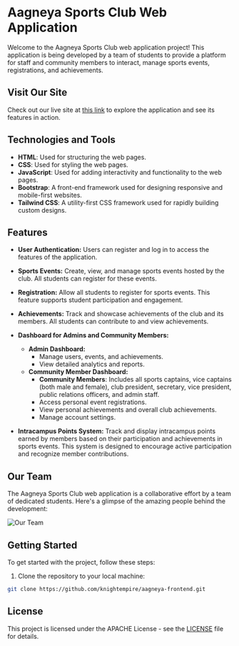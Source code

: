  # Aagneya Sports Club Web Application

Welcome to the Aagneya Sports Club web application project! This application is being developed by a team of students to provide a platform for staff and community members to interact, manage sports events, registrations, and achievements.

## Visit Our Site

Check out our live site at [this link](https://knightempire.github.io/aagneya-frontend/homepage/home.html) to explore the application and see its features in action.


## Technologies and Tools

- **HTML**: Used for structuring the web pages.
- **CSS**: Used for styling the web pages.
- **JavaScript**: Used for adding interactivity and functionality to the web pages.
- **Bootstrap**: A front-end framework used for designing responsive and mobile-first websites.
- **Tailwind CSS**: A utility-first CSS framework used for rapidly building custom designs.




## Features

- **User Authentication:** Users can register and log in to access the features of the application.

- **Sports Events:** Create, view, and manage sports events hosted by the club. All students can register for these events.

- **Registration:** Allow all students to register for sports events. This feature supports student participation and engagement.

- **Achievements:** Track and showcase achievements of the club and its members. All students can contribute to and view achievements.

- **Dashboard for Admins and Community Members:**
  - **Admin Dashboard:** 
    - Manage users, events, and achievements.
    - View detailed analytics and reports.
  - **Community Member Dashboard:**
    - **Community Members**: Includes all sports captains, vice captains (both male and female), club president, secretary, vice president, public relations officers, and admin staff.
    - Access personal event registrations.
    - View personal achievements and overall club achievements.
    - Manage account settings.

- **Intracampus Points System:** Track and display intracampus points earned by members based on their participation and achievements in sports events. This system is designed to encourage active participation and recognize member contributions.

## Our Team

The Aagneya Sports Club web application is a collaborative effort by a team of dedicated students. Here's a glimpse of the amazing people behind the development:

![Our Team](https://i.imgur.com/cun6ota.png)



## Getting Started

To get started with the project, follow these steps:

1. Clone the repository to your local machine:

```bash
git clone https://github.com/knightempire/aagneya-frontend.git
```


## License

This project is licensed under the APACHE License - see the [LICENSE](LICENSE) file for details.

